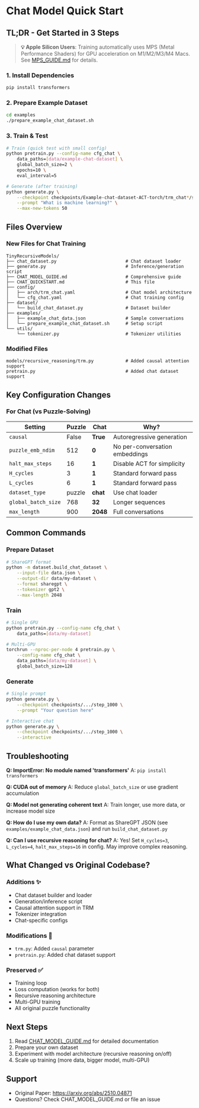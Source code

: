 # Chat Model Quick Start

## TL;DR - Get Started in 3 Steps

> **💡 Apple Silicon Users**: Training automatically uses MPS (Metal Performance Shaders) for GPU acceleration on M1/M2/M3/M4 Macs. See [MPS_GUIDE.md](MPS_GUIDE.md) for details.

### 1. Install Dependencies

```bash
pip install transformers
```

### 2. Prepare Example Dataset

```bash
cd examples
./prepare_example_chat_dataset.sh
```

### 3. Train & Test

```bash
# Train (quick test with small config)
python pretrain.py --config-name cfg_chat \
    data_paths=[data/example-chat-dataset] \
    global_batch_size=2 \
    epochs=10 \
    eval_interval=5

# Generate (after training)
python generate.py \
    --checkpoint checkpoints/Example-chat-dataset-ACT-torch/trm_chat*/step_* \
    --prompt "What is machine learning?" \
    --max-new-tokens 50
```

## Files Overview

### New Files for Chat Training

```
TinyRecursiveModels/
├── chat_dataset.py                          # Chat dataset loader
├── generate.py                              # Inference/generation script
├── CHAT_MODEL_GUIDE.md                      # Comprehensive guide
├── CHAT_QUICKSTART.md                       # This file
├── config/
│   ├── arch/trm_chat.yaml                   # Chat model architecture
│   └── cfg_chat.yaml                        # Chat training config
├── dataset/
│   └── build_chat_dataset.py                # Dataset builder
├── examples/
│   ├── example_chat_data.json               # Sample conversations
│   └── prepare_example_chat_dataset.sh      # Setup script
└── utils/
    └── tokenizer.py                         # Tokenizer utilities
```

### Modified Files

```
models/recursive_reasoning/trm.py            # Added causal attention support
pretrain.py                                  # Added chat dataset support
```

## Key Configuration Changes

### For Chat (vs Puzzle-Solving)

| Setting | Puzzle | Chat | Why? |
|---------|--------|------|------|
| `causal` | False | **True** | Autoregressive generation |
| `puzzle_emb_ndim` | 512 | **0** | No per-conversation embeddings |
| `halt_max_steps` | 16 | **1** | Disable ACT for simplicity |
| `H_cycles` | 3 | **1** | Standard forward pass |
| `L_cycles` | 6 | **1** | Standard forward pass |
| `dataset_type` | puzzle | **chat** | Use chat loader |
| `global_batch_size` | 768 | **32** | Longer sequences |
| `max_length` | 900 | **2048** | Full conversations |

## Common Commands

### Prepare Dataset

```bash
# ShareGPT format
python -m dataset.build_chat_dataset \
    --input-file data.json \
    --output-dir data/my-dataset \
    --format sharegpt \
    --tokenizer gpt2 \
    --max-length 2048
```

### Train

```bash
# Single GPU
python pretrain.py --config-name cfg_chat \
    data_paths=[data/my-dataset]

# Multi-GPU
torchrun --nproc-per-node 4 pretrain.py \
    --config-name cfg_chat \
    data_paths=[data/my-dataset] \
    global_batch_size=128
```

### Generate

```bash
# Single prompt
python generate.py \
    --checkpoint checkpoints/.../step_1000 \
    --prompt "Your question here"

# Interactive chat
python generate.py \
    --checkpoint checkpoints/.../step_1000 \
    --interactive
```

## Troubleshooting

**Q: ImportError: No module named 'transformers'**
A: `pip install transformers`

**Q: CUDA out of memory**
A: Reduce `global_batch_size` or use gradient accumulation

**Q: Model not generating coherent text**
A: Train longer, use more data, or increase model size

**Q: How do I use my own data?**
A: Format as ShareGPT JSON (see `examples/example_chat_data.json`) and run `build_chat_dataset.py`

**Q: Can I use recursive reasoning for chat?**
A: Yes! Set `H_cycles=3`, `L_cycles=4`, `halt_max_steps=16` in config. May improve complex reasoning.

## What Changed vs Original Codebase?

### Additions ✨
- Chat dataset builder and loader
- Generation/inference script
- Causal attention support in TRM
- Tokenizer integration
- Chat-specific configs

### Modifications 🔧
- `trm.py`: Added `causal` parameter
- `pretrain.py`: Added chat dataset support

### Preserved ✅
- Training loop
- Loss computation (works for both)
- Recursive reasoning architecture
- Multi-GPU training
- All original puzzle functionality

## Next Steps

1. Read [CHAT_MODEL_GUIDE.md](CHAT_MODEL_GUIDE.md) for detailed documentation
2. Prepare your own dataset
3. Experiment with model architecture (recursive reasoning on/off)
4. Scale up training (more data, bigger model, multi-GPU)

## Support

- Original Paper: https://arxiv.org/abs/2510.04871
- Questions? Check CHAT_MODEL_GUIDE.md or file an issue
